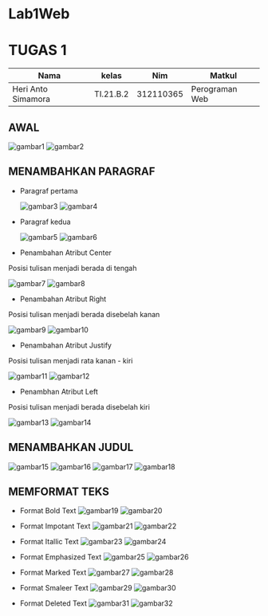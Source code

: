 # Lab1Web

# TUGAS 1 
| Nama | kelas | Nim | Matkul |
| -- | --- | ---- | ----------- |
| Heri Anto Simamora | TI.21.B.2| 312110365 | Perograman Web |

## AWAL
![gambar1](gmb/file1.png.png)
![gambar2](gmb/file2.png.png)

## MENAMBAHKAN PARAGRAF

- Paragraf pertama <p>
![gambar3](gmb/prg1.png.png)
![gambar4](gmb/prg1-1.png.png)

- Paragraf kedua <p>
![gambar5](gmb/prg2.png.png)
![gambar6](gmb/prg2-1.png.png)

- Penambahan Atribut Center <p>

Posisi tulisan menjadi berada di tengah<p>
![gambar7](gmb/cntr1.png.png)
![gambar8](gmb/cntr1-1.png.png)

- Penambahan Atribut Right <p>

Posisi tulisan menjadi berada disebelah kanan<p>
![gambar9](gmb/rght1.png.png)
![gambar10](gmb/rght1-1.png.png)

- Penambahan Atribut Justify<p>

Posisi tulisan menjadi rata kanan - kiri<p>
![gambar11](gmb/jstf1.png.png)
![gambar12](gmb/jstf1-1.png.png)

- Penambhan Atribut Left <p>

Posisi tulisan menjadi berada disebelah kiri<p>
![gambar13](gmb/lft1.png.png)
![gambar14](gmb/lft1-1.png.png)

## MENAMBAHKAN JUDUL 

![gambar15](gmb/jdl1.png.png)
![gambar16](gmb/jdl2.png.png)
![gambar17](gmb/jdl3.png.png)
![gambar18](gmb/jdl4.png.png)

## MEMFORMAT TEKS 

- Format Bold Text 
![gambar19](gmb/form1.png.png)
![gambar20](gmb/form2.png.png)

- Format Impotant Text
![gambar21](gmb/form3.png.png)
![gambar22](gmb/form4.png.png)

- Format Itallic Text
![gambar23](gmb/form5.png.png)
![gambar24](gmb/form6.png.png)

- Format Emphasized Text
![gambar25](gmb/form7.png.png)
![gambar26](gmb/form8.png.png)

- Format Marked Text 
![gambar27](gmb/form9.png.png)
![gambar28](gmb/form10.png.png)

- Format Smaleer Text
![gambar29](gmb/form11.png.png)
![gambar30](gmb/form12.png.png)

- Format Deleted Text
![gambar31](gmb/form13.png.png)
![gambar32](gmb/form14.png.png)





